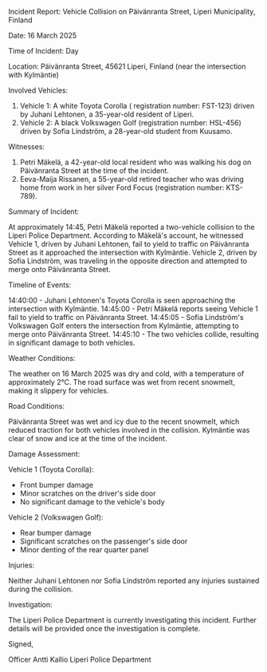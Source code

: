Incident Report: Vehicle Collision on Päivänranta Street, Liperi Municipality, Finland

Date: 16 March 2025

Time of Incident: Day

Location: Päivänranta Street, 45621 Liperi, Finland (near the intersection with Kylmäntie)

Involved Vehicles:

1. Vehicle 1: A white Toyota Corolla ( registration number: FST-123) driven by Juhani Lehtonen, a 35-year-old resident of Liperi.
2. Vehicle 2: A black Volkswagen Golf (registration number: HSL-456) driven by Sofia Lindström, a 28-year-old student from Kuusamo.

Witnesses:

1. Petri Mäkelä, a 42-year-old local resident who was walking his dog on Päivänranta Street at the time of the incident.
2. Eeva-Maija Rissanen, a 55-year-old retired teacher who was driving home from work in her silver Ford Focus (registration number: KTS-789).

Summary of Incident:

At approximately 14:45, Petri Mäkelä reported a two-vehicle collision to the Liperi Police Department. According to Mäkelä's account, he witnessed Vehicle 1, driven by Juhani Lehtonen, fail to yield to traffic on Päivänranta Street as it approached the intersection with Kylmäntie. Vehicle 2, driven by Sofia Lindström, was traveling in the opposite direction and attempted to merge onto Päivänranta Street.

Timeline of Events:

14:40:00 - Juhani Lehtonen's Toyota Corolla is seen approaching the intersection with Kylmäntie.
14:45:00 - Petri Mäkelä reports seeing Vehicle 1 fail to yield to traffic on Päivänranta Street.
14:45:05 - Sofia Lindström's Volkswagen Golf enters the intersection from Kylmäntie, attempting to merge onto Päivänranta Street.
14:45:10 - The two vehicles collide, resulting in significant damage to both vehicles.

Weather Conditions:

The weather on 16 March 2025 was dry and cold, with a temperature of approximately 2°C. The road surface was wet from recent snowmelt, making it slippery for vehicles.

Road Conditions:

Päivänranta Street was wet and icy due to the recent snowmelt, which reduced traction for both vehicles involved in the collision. Kylmäntie was clear of snow and ice at the time of the incident.

Damage Assessment:

Vehicle 1 (Toyota Corolla):

* Front bumper damage
* Minor scratches on the driver's side door
* No significant damage to the vehicle's body

Vehicle 2 (Volkswagen Golf):

* Rear bumper damage
* Significant scratches on the passenger's side door
* Minor denting of the rear quarter panel

Injuries:

Neither Juhani Lehtonen nor Sofia Lindström reported any injuries sustained during the collision.

Investigation:

The Liperi Police Department is currently investigating this incident. Further details will be provided once the investigation is complete.

Signed,

Officer Antti Kallio
Liperi Police Department